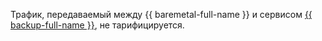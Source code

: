Трафик, передаваемый между {{ baremetal-full-name }} и сервисом [{{ backup-full-name }}](../../backup/index.yaml), не тарифицируется.